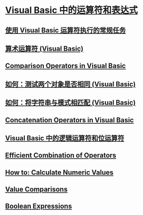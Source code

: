 # [Visual Basic 中的运算符和表达式](index.md)
## [使用 Visual Basic 运算符执行的常规任务](common-tasks-performed-with-visual-basic-operators.md)
## [算术运算符 (Visual Basic)](arithmetic-operators.md)
## [Comparison Operators in Visual Basic](TocOutOfQuery)
## [如何：测试两个对象是否相同 (Visual Basic)](how-to-test-whether-two-objects-are-the-same.md)
## [如何：将字符串与模式相匹配 (Visual Basic)](how-to-match-a-string-against-a-pattern.md)
## [Concatenation Operators in Visual Basic](TocOutOfQuery)
## [Visual Basic 中的逻辑运算符和位运算符](logical-and-bitwise-operators.md)
## [Efficient Combination of Operators](TocOutOfQuery)
## [How to: Calculate Numeric Values](TocOutOfQuery)
## [Value Comparisons](TocOutOfQuery)
## [Boolean Expressions](TocOutOfQuery)
